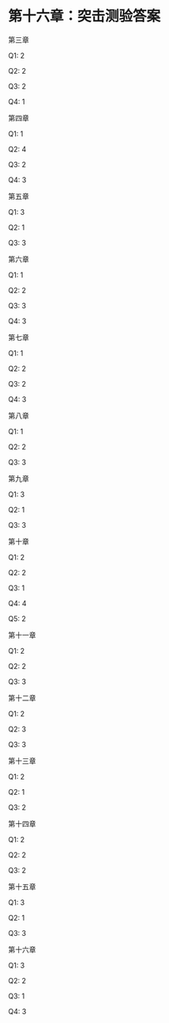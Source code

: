# 第十六章：突击测验答案

第三章

Q1: 2

Q2: 2

Q3: 2

Q4: 1

第四章

Q1: 1

Q2: 4

Q3: 2

Q4: 3

第五章

Q1: 3

Q2: 1

Q3: 3

第六章

Q1: 1

Q2: 2

Q3: 3

Q4: 3

第七章

Q1: 1

Q2: 2

Q3: 2

Q4: 3

第八章

Q1: 1

Q2: 2

Q3: 3

第九章

Q1: 3

Q2: 1

Q3: 3

第十章

Q1: 2

Q2: 2

Q3: 1

Q4: 4

Q5: 2

第十一章

Q1: 2

Q2: 2

Q3: 3

第十二章

Q1: 2

Q2: 3

Q3: 3

第十三章

Q1: 2

Q2: 1

Q3: 2

第十四章

Q1: 2

Q2: 2

Q3: 2

第十五章

Q1: 3

Q2: 1

Q3: 3

第十六章

Q1: 3

Q2: 2

Q3: 1

Q4: 3
